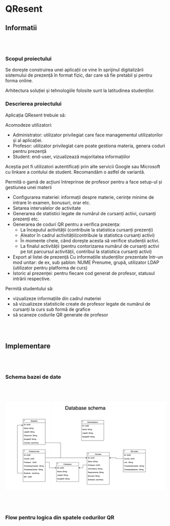 # QResent

## Informatii
\
&nbsp;

### Scopul proiectului



Se dorește construirea unei aplicații ce vine în sprijinul digitalizării sistemului de prezență în format fizic, dar care să fie pretabil și pentru forma online.

Arhitectura soluției și tehnologiile folosite sunt la latitudinea studenților.



### Descrierea proiectului

Aplicația QResent trebuie să:



Acomodeze utilizatori:
* Administrator: utilizator privilegiat care face managementul utilizatorilor și al aplicației.
* Profesor: utilizator privilegiat care poate gestiona materia, genera coduri pentru prezență
* Student: end-user, vizualizează majoritatea informațiilor

Aceștia pot fi utilizatori autentificați prin alte servicii Google sau Microsoft cu linkare a contului de student. Recomandăm o astfel de variantă.

Permită o gamă de acțiuni întreprinse de profesor pentru a face setup-ul și gestiunea unei materii
* Configurarea materiei: informații despre materie, cerințe minime de intrare în examen, bonusuri, orar etc.
* Setarea intervalelor de activitate
* Generarea de statistici legate de numărul de cursanți activi, cursanți prezenți etc.
* Generarea de coduri QR pentru a verifica prezența:
  * La începutul activității (contribuie la statistica cursanți prezenți)
  * Aleator în cadrul activității(contribuie la statistica cursanți activi)
  * În momente cheie, când dorește acesta să verifice studenții activi.
  * La finalul activității (pentru contorizarea numărul de cursanți activi pe tot parcursul activității, contribui la statistica cursanți activi)
* Export al listei de prezență
        Cu informațiile studenților prezentate într-un mod unitar: de ex, sub șablon: NUME Prenume, grupă, utilizator LDAP (utilizator pentru platforma de curs)
* Istoric al prezenței: pentru fiecare cod generat de profesor, statusul intrării respective.

Permită studentului să:
* vizualizeze informațiile din cadrul materiei
* să vizualizeze statisticile create de profesor legate de numărul de cursanți la curs sub formă de grafice
* să scaneze codurile QR generate de profesor

\
&nbsp;
## Implementare
\
&nbsp;


### Schema bazei de date
\
&nbsp;

![Schema bazei de date](./Database%20schema.png)


\
&nbsp;
### Flow pentru logica din spatele codurilor QR
\
&nbsp;